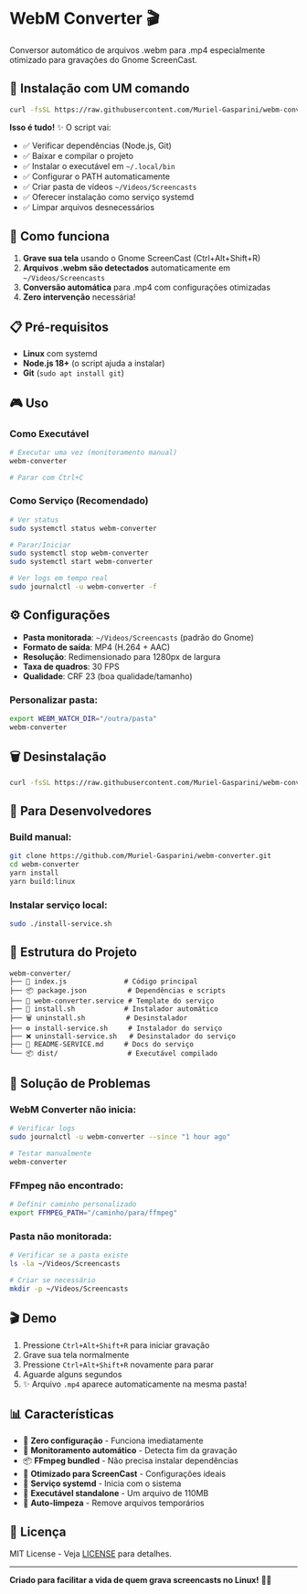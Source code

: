 # WebM Converter 🎬

Conversor automático de arquivos .webm para .mp4 especialmente otimizado para gravações do Gnome ScreenCast.

## 🚀 Instalação com UM comando

```bash
curl -fsSL https://raw.githubusercontent.com/Muriel-Gasparini/webm-converter/main/install.sh | bash
```

**Isso é tudo!** ✨ O script vai:

- ✅ Verificar dependências (Node.js, Git)
- ✅ Baixar e compilar o projeto
- ✅ Instalar o executável em `~/.local/bin`
- ✅ Configurar o PATH automaticamente
- ✅ Criar pasta de vídeos `~/Videos/Screencasts`
- ✅ Oferecer instalação como serviço systemd
- ✅ Limpar arquivos desnecessários

## 🎯 Como funciona

1. **Grave sua tela** usando o Gnome ScreenCast (Ctrl+Alt+Shift+R)
2. **Arquivos .webm são detectados** automaticamente em `~/Videos/Screencasts`
3. **Conversão automática** para .mp4 com configurações otimizadas
4. **Zero intervenção** necessária!

## 📋 Pré-requisitos

- **Linux** com systemd
- **Node.js 18+** (o script ajuda a instalar)
- **Git** (`sudo apt install git`)

## 🎮 Uso

### Como Executável

```bash
# Executar uma vez (monitoramento manual)
webm-converter

# Parar com Ctrl+C
```

### Como Serviço (Recomendado)

```bash
# Ver status
sudo systemctl status webm-converter

# Parar/Iniciar
sudo systemctl stop webm-converter
sudo systemctl start webm-converter

# Ver logs em tempo real
sudo journalctl -u webm-converter -f
```

## ⚙️ Configurações

- **Pasta monitorada**: `~/Videos/Screencasts` (padrão do Gnome)
- **Formato de saída**: MP4 (H.264 + AAC)
- **Resolução**: Redimensionado para 1280px de largura
- **Taxa de quadros**: 30 FPS
- **Qualidade**: CRF 23 (boa qualidade/tamanho)

### Personalizar pasta:

```bash
export WEBM_WATCH_DIR="/outra/pasta"
webm-converter
```

## 🗑️ Desinstalação

```bash
curl -fsSL https://raw.githubusercontent.com/Muriel-Gasparini/webm-converter/main/uninstall.sh | bash
```

## 🔧 Para Desenvolvedores

### Build manual:

```bash
git clone https://github.com/Muriel-Gasparini/webm-converter.git
cd webm-converter
yarn install
yarn build:linux
```

### Instalar serviço local:

```bash
sudo ./install-service.sh
```

## 📁 Estrutura do Projeto

```
webm-converter/
├── 📱 index.js              # Código principal
├── 📦 package.json          # Dependências e scripts
├── 🔧 webm-converter.service # Template do serviço
├── 🚀 install.sh            # Instalador automático
├── 🗑️ uninstall.sh          # Desinstalador
├── ⚙️ install-service.sh     # Instalador do serviço
├── ❌ uninstall-service.sh   # Desinstalador do serviço
├── 📖 README-SERVICE.md     # Docs do serviço
└── 📦 dist/                 # Executável compilado
```

## 🐛 Solução de Problemas

### WebM Converter não inicia:

```bash
# Verificar logs
sudo journalctl -u webm-converter --since "1 hour ago"

# Testar manualmente
webm-converter
```

### FFmpeg não encontrado:

```bash
# Definir caminho personalizado
export FFMPEG_PATH="/caminho/para/ffmpeg"
```

### Pasta não monitorada:

```bash
# Verificar se a pasta existe
ls -la ~/Videos/Screencasts

# Criar se necessário
mkdir -p ~/Videos/Screencasts
```

## 🎬 Demo

1. Pressione `Ctrl+Alt+Shift+R` para iniciar gravação
2. Grave sua tela normalmente
3. Pressione `Ctrl+Alt+Shift+R` novamente para parar
4. Aguarde alguns segundos
5. ✨ Arquivo `.mp4` aparece automaticamente na mesma pasta!

## 📊 Características

- 🚀 **Zero configuração** - Funciona imediatamente
- 🔄 **Monitoramento automático** - Detecta fim da gravação
- 📦 **FFmpeg bundled** - Não precisa instalar dependências
- 🎯 **Otimizado para ScreenCast** - Configurações ideais
- 🔧 **Serviço systemd** - Inicia com o sistema
- 📱 **Executável standalone** - Um arquivo de 110MB
- 🧹 **Auto-limpeza** - Remove arquivos temporários

## 📄 Licença

MIT License - Veja [LICENSE](LICENSE) para detalhes.

---

**Criado para facilitar a vida de quem grava screencasts no Linux!** 🐧✨
